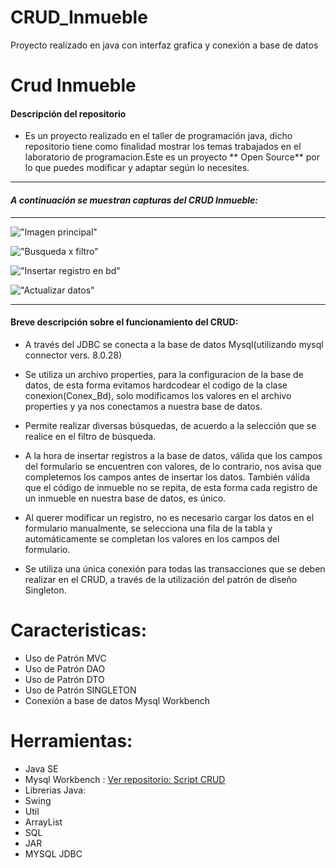 # CRUD_Inmueble
Proyecto realizado en java con interfaz grafica y conexión a base de datos 
# Crud Inmueble
#### Descripción del repositorio
- Es un proyecto realizado en el taller de programación java, dicho repositorio tiene como finalidad mostrar los temas trabajados en el laboratorio de programacion.Este es un proyecto ** Open Source** por lo que puedes modificar y adaptar según lo necesites. 

----
#### ***A continuación se muestran capturas del CRUD Inmueble:*** 
----


!["Imagen principal"](https://i.postimg.cc/nrgc77gN/img-princ-3.png)

!["Busqueda x filtro"](https://i.postimg.cc/T24PZM1Q/img-filtro-busq-2.png)

!["Insertar registro en bd"](https://i.postimg.cc/HLdWQTvW/img-insertar-Datos.png)

!["Actualizar datos"](https://i.postimg.cc/CxjLBRN6/img-modificar-Datos-2.png)

---
#### Breve descripción sobre el funcionamiento del CRUD:

- A través del JDBC se conecta a la base de datos Mysql(utilizando mysql connector vers. 8.0.28)

- Se utiliza un archivo properties, para la configuracion de la base de datos, de esta forma evitamos hardcodear el codigo de la clase conexion(Conex_Bd), solo modificamos los valores en el archivo properties y ya nos conectamos a nuestra base de datos.

- Permite realizar diversas búsquedas, de acuerdo a la selección que se realice en el filtro de búsqueda.

- A la hora de insertar registros a la base de datos, válida que los campos del formulario se encuentren con valores, de lo contrario, nos avisa que completemos los campos  antes de insertar los datos. También válida que el código de inmueble  no se repita, de esta forma cada registro de un inmueble en nuestra base de datos, es único.

- Al querer modificar un registro, no es necesario cargar los datos en el formulario manualmente, se selecciona una fila de la tabla y automáticamente se completan los valores en los campos del formulario.

- Se utiliza una única conexión para todas las transacciones que se deben realizar en el CRUD, a través de la utilización del patrón de diseño Singleton.
# Caracteristicas:
- Uso de Patrón MVC
- Uso de Patrón DAO
- Uso de Patrón DTO
- Uso de Patrón SINGLETON
- Conexión a base de datos Mysql Workbench

# Herramientas:
* Java SE
* Mysql Workbench :  [Ver repositorio: Script CRUD](https://github.com/diego0o033/Script-Crud_Inmueble)
* Librerias Java:
 * Swing
 * Util
 * ArrayList
 * SQL
* JAR
 * MYSQL JDBC
